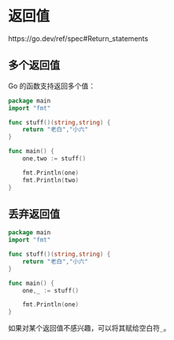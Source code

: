 # 返回值

<div class="o">https://go.dev/ref/spec#Return_statements</div>

## 多个返回值

Go 的函数支持返回多个值：

<div class="run"></div>

```go
package main
import "fmt"

func stuff()(string,string) {
    return "老白","小六"
}

func main() {
    one,two := stuff()

    fmt.Println(one)
    fmt.Println(two)
}
```

## 丢弃返回值

<div class="run"></div>

```go
package main
import "fmt"

func stuff()(string,string) {
    return "老白","小六"
}

func main() {
    one,_ := stuff()

    fmt.Println(one)
}
```

如果对某个返回值不感兴趣，可以将其赋给空白符`_`。
